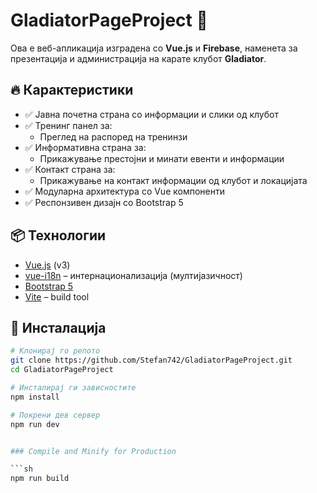 # GladiatorPageProject 🥋

Ова е веб-апликација изградена со **Vue.js** и **Firebase**, наменета за презентација и администрација на карате клубот **Gladiator**.

## 🔥 Карактеристики

- ✅ Јавна почетна страна со информации и слики од клубот
- ✅ Тренинг панел за:
  - Преглед на распоред на тренинзи
- ✅ Информативна страна за:
  - Прикажување престојни и минати евенти и информации
- ✅ Контакт страна за:
  - Прикажување на контакт информации од клубот и локацијата
- ✅ Модуларна архитектура со Vue компоненти
- ✅ Респонзивен дизајн со Bootstrap 5

## 📦 Технологии

- [Vue.js](https://vuejs.org/) (v3)
- [vue-i18n](https://vue-i18n.intlify.dev/) – интернационализација (мултијазичност)
- [Bootstrap 5](https://getbootstrap.com/)
- [Vite](https://vitejs.dev/) – build tool

## 🚀 Инсталација

```bash
# Клонирај го репото
git clone https://github.com/Stefan742/GladiatorPageProject.git
cd GladiatorPageProject

# Инсталирај ги зависностите
npm install

# Покрени дев сервер
npm run dev


### Compile and Minify for Production

```sh
npm run build
```
